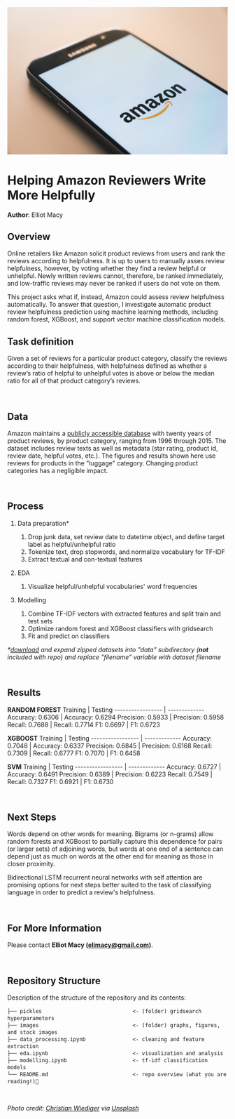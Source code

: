 <p>
  <img src="images/christian-wiediger-rymh7EZPqRs-unsplash.jpg">
  <br>
</p>

# Helping Amazon Reviewers Write More Helpfully
**Author**: Elliot Macy


## Overview
Online retailers like Amazon solicit product reviews from users and rank the reviews according to helpfulness. It is up to users to manually asses review helpfulness, however, by voting whether they find a review helpful or unhelpful. Newly written reviews cannot, therefore, be ranked immediately, and low-traffic reviews may never be ranked if users do not vote on them.

This project asks what if, instead, Amazon could assess review helpfulness automatically. To answer that question, I investigate automatic product review helpfulness prediction using machine learning methods, including random forest, XGBoost, and support vector machine classification models.

## Task definition
Given a set of reviews for a particular product category, classify the reviews according to their helpfulness, with helpfulness defined as whether a review’s ratio of helpful to unhelpful votes is above or below the median ratio for all of that product category’s reviews.

<br>

## Data
Amazon maintains a [publicly accessible database](https://s3.amazonaws.com/amazon-reviews-pds/tsv/index.txt) with twenty years of product reviews, by product category, ranging from 1996 through 2015. The dataset includes review texts as well as metadata (star rating, product id, review date, helpful votes, etc.). The figures and results shown here use reviews for products in the "luggage" category. Changing product categories has a negligible impact.

<br>

## Process
1. Data preparation*
    1. Drop junk data, set review date to datetime object, and define target label as helpful/unhelpful ratio
    2. Tokenize text, drop stopwords, and normalize vocabulary for TF-IDF
    3. Extract textual and con-textual features

2. EDA
    1. Visualize helpful/unhelpful vocabularies' word frequencies

3. Modelling
    1. Combine TF-IDF vectors with extracted features and split train and test sets
    2. Optimize random forest and XGBoost classifiers with gridsearch
    3. Fit and predict on classifiers

*\*[download](https://s3.amazonaws.com/amazon-reviews-pds/tsv/index.txt) and expand zipped datasets into "data" subdirectory (**not** included with repo) and replace "filename" variable with dataset filename*

<br>

## Results
**RANDOM FOREST**
Training          | Testing
----------------- | -------------
Accuracy:  0.6306 | Accuracy:  0.6294
Precision: 0.5933 | Precision: 0.5958
Recall:    0.7688 | Recall:    0.7714
F1:        0.6697 | F1:        0.6723

**XGBOOST**
Training          | Testing
----------------- | -------------
Accuracy:  0.7048 | Accuracy:  0.6337
Precision: 0.6845 | Precision: 0.6168
Recall:    0.7309 | Recall:    0.6777
F1:        0.7070 | F1:        0.6458

**SVM**
Training          | Testing
----------------- | -------------
Accuracy:  0.6727 | Accuracy:  0.6491
Precision: 0.6389 | Precision: 0.6223
Recall:    0.7549 | Recall:    0.7327
F1:        0.6921 | F1:        0.6730

<br>

## Next Steps
Words depend on other words for meaning. Bigrams (or n-grams) allow random forests and XGBoost to partially capture this dependence for pairs (or larger sets) of adjoining words, but words at one end of a sentence can depend just as much on words at the other end for meaning as those in closer proximity.

Bidirectional LSTM recurrent neural networks with self attention are promising options for next steps better suited to the task of classifying language in order to predict a review's helpfulness.

<br>

## For More Information
Please contact **Elliot Macy (elimacy@gmail.com)**.

<br>

## Repository Structure
Description of the structure of the repository and its contents:
```
├── pickles                             <- (folder) gridsearch hyperparameters
├── images                              <- (folder) graphs, figures, and stock images
├── data_processing.ipynb               <- cleaning and feature extraction
├── eda.ipynb                           <- visualization and analysis
├── modelling.ipynb                     <- tf-idf classification models
└── README.md                           <- repo overview (what you are reading!)👀
```

<br>

*Photo credit: <a href="https://unsplash.com/@christianw">Christian Wiediger</a> via <a href="https://unsplash.com/">Unsplash</a>*
